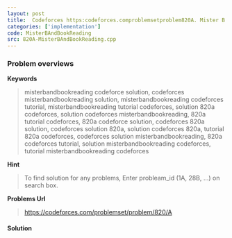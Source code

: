```yaml
---
layout: post
title:  Codeforces https:codeforces.comproblemsetproblem820A. Mister B and Book Reading solution
categories: ['implementation']
code: MisterBAndBookReading
src: 820A-MisterBAndBookReading.cpp
---
```

### **Problem overviews**

**Keywords**
> misterbandbookreading codeforce solution, codeforces misterbandbookreading solution, misterbandbookreading codeforces tutorial, misterbandbookreading tutorial codeforces, solution 820a codeforces, solution codeforces misterbandbookreading, 820a tutorial codeforces, 820a codeforce solution, codeforces 820a solution, codeforces solution 820a, solution codeforces 820a, tutorial 820a codeforces, codeforces solution misterbandbookreading, 820a codeforces tutorial, solution misterbandbookreading codeforces, tutorial misterbandbookreading codeforces

**Hint**
> To find solution for any problems, Enter probleam_id (1A, 28B, ...) on search box. 

**Problems Url**
> https://codeforces.com/problemset/problem/820/A

#### **Solution**



